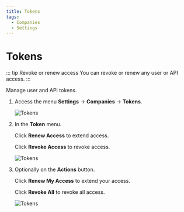 ```yaml
---
title: Tokens
tags:
  - Companies
  - Settings
---
```


# Tokens

::: tip Revoke or renew access
You can revoke or renew any user or API access.
:::

Manage user and API tokens.

1. Access the menu **Settings** -> **Companies** -> **Tokens**.

   ![Tokens](https://cdn.phishx.io/phishx-docs/images/phishx_companies_tokens_01.webp)

2. In the **Token** menu.

   Click **Renew Access** to extend access.

   Click **Revoke Access** to revoke access.

   ![Tokens](https://cdn.phishx.io/phishx-docs/images/phishx_companies_tokens_02.webp)

3. Optionally on the **Actions** button.

   Click **Renew My Access** to extend your access.

   Click **Revoke All** to revoke all access.

   ![Tokens](https://cdn.phishx.io/phishx-docs/images/phishx_companies_tokens_03.webp)
